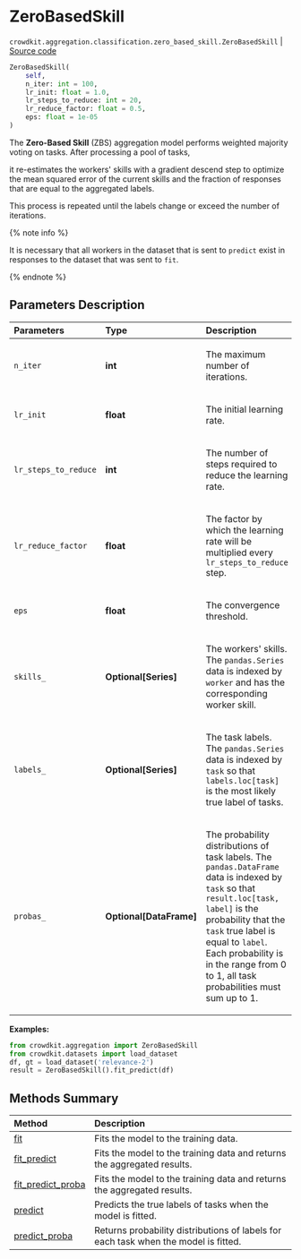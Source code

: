# ZeroBasedSkill
`crowdkit.aggregation.classification.zero_based_skill.ZeroBasedSkill` | [Source code](https://github.com/Toloka/crowd-kit/blob/v1.2.1/crowdkit/aggregation/classification/zero_based_skill.py#L14)

```python
ZeroBasedSkill(
    self,
    n_iter: int = 100,
    lr_init: float = 1.0,
    lr_steps_to_reduce: int = 20,
    lr_reduce_factor: float = 0.5,
    eps: float = 1e-05
)
```

The **Zero-Based Skill** (ZBS) aggregation model performs weighted majority voting on tasks. After processing a pool of tasks,


it re-estimates the workers' skills with a gradient descend step to optimize
the mean squared error of the current skills and the fraction of responses that
are equal to the aggregated labels.

This process is repeated until the labels change or exceed the number of iterations.

{% note info %}

It is necessary that all workers in the dataset that is sent to `predict` exist in responses to
the dataset that was sent to `fit`.

{% endnote %}

## Parameters Description

| Parameters | Type | Description |
| :----------| :----| :-----------|
`n_iter`|**int**|<p>The maximum number of iterations.</p>
`lr_init`|**float**|<p>The initial learning rate.</p>
`lr_steps_to_reduce`|**int**|<p>The number of steps required to reduce the learning rate.</p>
`lr_reduce_factor`|**float**|<p>The factor by which the learning rate will be multiplied every `lr_steps_to_reduce` step.</p>
`eps`|**float**|<p>The convergence threshold.</p>
`skills_`|**Optional\[Series\]**|<p>The workers&#x27; skills. The `pandas.Series` data is indexed by `worker` and has the corresponding worker skill.</p>
`labels_`|**Optional\[Series\]**|<p>The task labels. The `pandas.Series` data is indexed by `task` so that `labels.loc[task]` is the most likely true label of tasks.</p>
`probas_`|**Optional\[DataFrame\]**|<p>The probability distributions of task labels. The `pandas.DataFrame` data is indexed by `task` so that `result.loc[task, label]` is the probability that the `task` true label is equal to `label`. Each probability is in the range from 0 to 1, all task probabilities must sum up to 1.</p>

**Examples:**


```python
from crowdkit.aggregation import ZeroBasedSkill
from crowdkit.datasets import load_dataset
df, gt = load_dataset('relevance-2')
result = ZeroBasedSkill().fit_predict(df)
```
## Methods Summary

| Method | Description |
| :------| :-----------|
[fit](crowdkit.aggregation.classification.zero_based_skill.ZeroBasedSkill.fit.md)| Fits the model to the training data.
[fit_predict](crowdkit.aggregation.classification.zero_based_skill.ZeroBasedSkill.fit_predict.md)| Fits the model to the training data and returns the aggregated results.
[fit_predict_proba](crowdkit.aggregation.classification.zero_based_skill.ZeroBasedSkill.fit_predict_proba.md)| Fits the model to the training data and returns the aggregated results.
[predict](crowdkit.aggregation.classification.zero_based_skill.ZeroBasedSkill.predict.md)| Predicts the true labels of tasks when the model is fitted.
[predict_proba](crowdkit.aggregation.classification.zero_based_skill.ZeroBasedSkill.predict_proba.md)| Returns probability distributions of labels for each task when the model is fitted.
